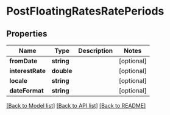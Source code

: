 # PostFloatingRatesRatePeriods

## Properties
Name | Type | Description | Notes
------------ | ------------- | ------------- | -------------
**fromDate** | **string** |  | [optional] 
**interestRate** | **double** |  | [optional] 
**locale** | **string** |  | [optional] 
**dateFormat** | **string** |  | [optional] 

[[Back to Model list]](../../README.md#documentation-for-models) [[Back to API list]](../../README.md#documentation-for-api-endpoints) [[Back to README]](../../README.md)

